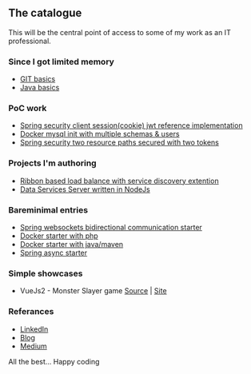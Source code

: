## The catalogue

This will be the central point of access to some of my work as an IT professional.

### Since I got limited memory

- [GIT basics](https://github.com/iamyasas/git-basic-commands)
- [Java basics](https://github.com/iamyasas/Basics)

### PoC work
- [Spring security client session(cookie) jwt reference implementation](https://github.com/iamyasas/spring-boot-jwt-auth-demo)
- [Docker mysql init with multiple schemas & users](https://github.com/iamyasas/docker-mysql-init-database-and-user)
- [Spring security two resource paths secured with two tokens](https://github.com/iamyasas/spring-security-two-resources-two-tokens)

### Projects I'm authoring

- [Ribbon based load balance with service discovery extention](https://github.com/iamyasas/netflix-ribbon-roundrobin)
- [Data Services Server written in NodeJs](https://github.com/iamyasas/NodeDSS)

### Bareminimal entries

- [Spring websockets bidirectional communication starter](https://github.com/iamyasas/springboot-websocket-bidirectional-communication-with-sockjs)
- [Docker starter with php](https://github.com/iamyasas/docker-starter-with-php)
- [Docker starter with java/maven](https://github.com/iamyasas/dockerized-simple-maven-project)
- [Spring async starter](https://github.com/iamyasas/spring-async-example)

### Simple showcases

- VueJs2 - Monster Slayer game [Source](https://github.com/iamyasas/vuejs2-monster-slayer-game) | [Site](https://iamyasas.github.io/vuejs2-monster-slayer-game/)

### Referances

- [LinkedIn](https://www.linkedin.com/in/yasas-karunarathna-50946b195/)
- [Blog](https://iamyasas.wordpress.com/)
- [Medium](https://medium.com/@iamyasas)

All the best... Happy coding
